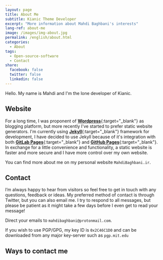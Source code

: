 ```yaml
---
layout: page
title: About Me
subtitle: Kianic Theme Developer
excerpt: "More information about Mahdi Baghbani's interests"
lang-ref: about-me
image: /images/img-about.jpg
permalink: /english/about.html
categories:
  - About
tags:
  - Open-source-software
  - Contact
share:
  facebook: false
  twitter: false
  linkedin: false
---
```


Hello. My name is Mahdi and I'm the lone developer of Kianic.

## Website
For a long time, I was proponent of
[**<i class="fab fa-wordpress-simple font-awesome-wordpress" aria-hidden="true"></i> Wordpress**](https://wordpress.org "Wordpress"){:target="_blank"}
as blogging platform, but more recently I've started to prefer static website generators.
I'm currently using [**Jekyll**](https://jekyllrb.com "Jekyll's website"){:target="_blank"} framework for development,
I have decided to use Jekyll because of it's integration with both
[**<i class="fab fa-gitlab font-awesome-gitlab" aria-hidden="true"></i> GitLab Pages**](https://gitlab.com/pages "GitLab Pages"){:target="_blank"}
and
[**<i class="fab fa-github font-awesome-github" aria-hidden="true"></i> GitHub Pages**](https://pages.github.com "GitHub Pages"){:target="_blank"}.
In exchange for a little convenience and functionality, a static website is faster and more secure and I have more
control over my own website.

You can find more about me on my personal website
<a href="https://MahdiBaghbani.ir" target="_blank"><i class="fa fa-globe-europe font-awesome-globe" aria-hidden="true"></i></a>
`MahdiBaghbani.ir`.

## Contact
I’m always happy to hear from visitors so feel free to get in touch with any questions, feedback or ideas. My preferred
method of contact is through Twitter, but you can also email me. I try to respond to all messages, but please be patient
as it might take a few days before I even get to read your message!

Direct your emails to <a href="mailto:{{ site.email }}" target="_blank"><i class="far fa-envelope font-awesome-envelope" aria-hidden="true"></i></a> `mahdibaghbani@protonmail.com`.

If you wish to use PGP/GPG, my key ID is <i class="fa fa-key font-awesome-key" aria-hidden="true"></i> `0x2C46C1D0` and can be downloaded
from any major key-server such as `pgp.mit.edu`

## Ways to contact me

<a class= "kianic-awesome-icons" href="https://twitter.com/{{ site.twitter }}" target="_blank"><i class="fab fa-2x fa-twitter font-awesome-twitter" aria-hidden="true"></i></a>
<a class= "kianic-awesome-icons" href="https://telegram.me/{{ site.telegram }}" target="_blank"><i class="fab fa-2x fa-telegram font-awesome-telegram" aria-hidden="true"></i></a>
<a class= "kianic-awesome-icons" href="https://keybase.io/{{ site.keybase }}" target="_blank"><i class="fab fa-2x fa-keybase font-awesome-twitter" aria-hidden="true"></i></a>
<a class= "kianic-awesome-icons" href="mailto:{{ site.email }}" target="_blank"><i class="far fa-2x fa-envelope font-awesome-envelope" aria-hidden="true"></i></a>
